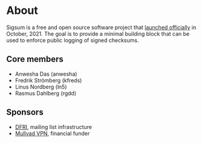 # About
Sigsum is a free and open source software project that [launched officially][]
in October, 2021.  The goal is to provide a minimal building block that can be
used to enforce public logging of signed checksums.

[launched officially]: https://lists.sigsum.org/mailman3/hyperkitty/list/sigsum-general@lists.sigsum.org/thread/ZCWCOWYTBQSVYWADEHBAWYEHNS3FJ6RK/

## Core members

  - Anwesha Das (anwesha)
  - Fredrik Strömberg (kfreds)
  - Linus Nordberg (ln5)
  - Rasmus Dahlberg (rgdd)

## Sponsors

  - [DFRI][], mailing list infrastructure
  - [Mullvad VPN][], financial funder

[Mullvad VPN]: https://www.mullvad.net
[DFRI]: https://www.dfri.se
